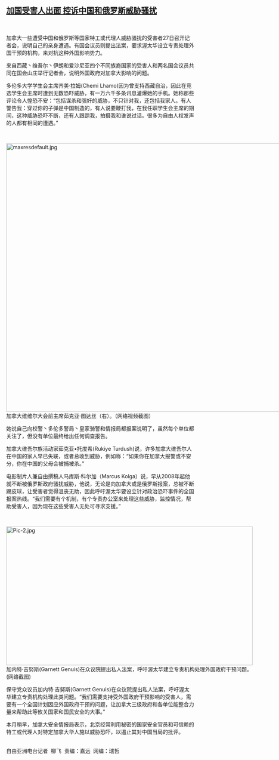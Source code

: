 <!--1606499593000-->
[加国受害人出面  控诉中国和俄罗斯威胁骚扰](https://www.rfa.org/mandarin/yataibaodao/renquanfazhi/lf-11272020084741.html)
------

<p> </p><p>加拿大一些遭受中国和俄罗斯等国家特工或代理人威胁骚扰的受害者27日召开记者会，说明自己的亲身遭遇。有国会议员则提出法案，要求渥太华设立专责处理外国干预的机构，来对抗这种外国影响势力。</p><p>来自西藏丶维吾尔丶伊朗和爱沙尼亚四个不同族裔国家的受害人和两名国会议员共同在国会山庄举行记者会，说明外国政府对加拿大影响的问题。</p><p>多伦多大学学生会主席齐美·拉姆(Chemi Lhamo)因为曾支持西藏自治，因此在竞选学生会主席时遭到无数恐吓威胁，有一万六千多条讯息灌爆她的手机。她称那些评论令人惶恐不安：“包括谋杀和强奸的威胁，不只针对我，还包括我家人。有人警告我：穿过你的子弹是中国制造的，有人说要鞭打我，在我任职学生会主席的期间，这种威胁恐吓不断，还有人跟踪我，拍摄我和谁说过话。很多为自由人权发声的人都有相同的遭遇。”</p><p> </p><p><div class="image-inline captioned" style="width:1280px;"><div style="width:1280px;"><img alt="maxresdefault.jpg" height="720" src="https://www.rfa.org/mandarin/yataibaodao/shaoshuminzu/lf-09132019101952.html/maxresdefault.jpg/image" title="maxresdefault.jpg" width="1280"/></div><div class="image-caption"><span style="width:1280px;">加拿大维维尔大会前主席茹克亚·图达丝（右）。（网络视频截图）</span><span class="copyright"> </span></div></div></p><p>她说自己向校警丶多伦多警局丶皇家骑警和情报局都报案说明了，虽然每个单位都关注了，但没有单位最终给出任何调查报告。</p><p>加拿大维吾尔族活动家茹克亚•托度希(Rukiye Turdush)说，许多加拿大维吾尔人在中国的家人早已失联，或者总收到威胁，例如称：“如果你在加拿大报警或不安分，你在中国的父母会被捕被杀。”</p><p>电影制片人兼自由撰稿人马库斯·科尔加（Marcus Kolga）说，早从2008年起他就不断被俄罗斯政府骚扰威胁，他说，无论是向加拿大或是俄罗斯报案，总被不断踢皮球，让受害者觉得沮丧无助，因此呼吁渥太华要设立针对政治恐吓事件的全国报案热线。“我们需要有个机制，有个专责办公室来处理这些威胁，监控情况，帮助受害人，因为现在这些受害人无处可寻求支援。”</p><p> </p><p><div class="image-inline captioned" style="width:661px;"><div style="width:661px;"><img alt="Pic-2.jpg" height="372" src="https://www.rfa.org/mandarin/yataibaodao/renquanfazhi/lf-11272020084741.html/Pic-2.jpg/image" title="Pic-2.jpg" width="661"/></div><div class="image-caption"><span style="width:661px;">加内特·吉努斯(Garnett Genuis)在众议院提出私人法案，呼吁渥太华建立专责机构处理外国政府干预问题。 (网络截图)</span><span class="copyright"> </span></div></div></p><p>保守党众议员加内特·吉努斯(Garnett Genuis)在众议院提出私人法案，呼吁渥太华建立专责机构处理此类问题。“我们需要支持受外国政府干预影响的受害人，需要有一个全国计划因应外国政府干预的问题，让加拿大三级政府和各单位能整合力量来帮助此等攸关国家和国民安全的大事。”</p><p>本月稍早，加拿大安全情报局表示，北京经常利用秘密的国家安全官员和可信赖的特工或代理人对特定加拿大华人施以威胁恐吓，以遏止其对中国当局的批评。</p><p><br/>自由亚洲电台记者  柳飞  责编：嘉远  网编：瑞哲</p>
